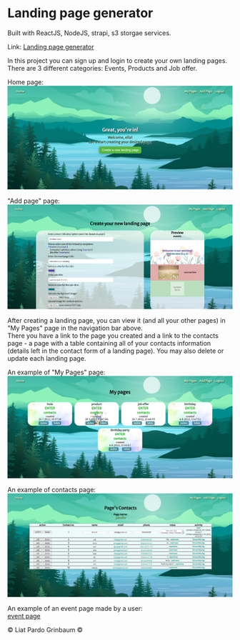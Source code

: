 # Landing page generator

Built with ReactJS, NodeJS, strapi, s3 storgae services.

Link: [Landing page generator](https://landing-page-generator.netlify.app/)

In this project you can sign up and login to create your own landing pages.  
There are 3 different categories: Events, Products and Job offer.

Home page:  
 ![maypages](/public/homepage.png)

"Add page" page:  
 ![contacts](/public/createlanding.png)

After creating a landing page, you can view it (and all your other pages) in "My Pages" page in the navigation bar
above.  
 There you have a link to the page you created and a link to the contacts page - a page with a table containing all of your
contacts information (details left in the contact form of a landing page). You may also delete or update each landing page.  

An example of "My Pages" page:  
 ![maypages](/public/mypages.png)

An example of contacts page:  
 ![contacts](/public/contacts.png)

An example of an event page made by a user:  
[event page](https://landing-page-generator.netlify.app/landing/10)

&copy; Liat Pardo Grinbaum &copy;
